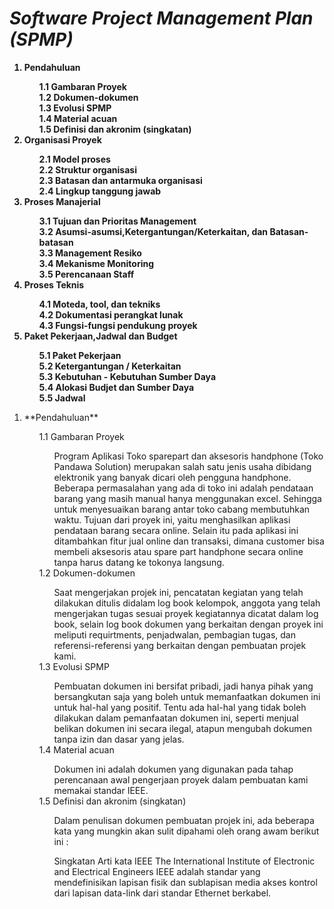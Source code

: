 <b>
<h1>
<i>Software Project Management Plan (SPMP)</i>
</h1>

<ol>
	<li>Pendahuluan</li>
		<ol>
			 1.1 Gambaran Proyek<br>
			 1.2 Dokumen-dokumen<br> 
			 1.3 Evolusi SPMP<br>
			 1.4 Material acuan<br>
			 1.5 Definisi dan akronim (singkatan)<br>
		</ol>
	<li>Organisasi Proyek</li>
		<ol>
			2.1 Model proses<br>
			2.2 Struktur organisasi<br>
			2.3 Batasan dan antarmuka organisasi<br>
			2.4 Lingkup tanggung jawab<br>
		</ol>
	<li> Proses Manajerial</li>
		<ol>
			3.1 Tujuan dan Prioritas Management<br>
			3.2 Asumsi-asumsi,Ketergantungan/Keterkaitan, dan Batasan-batasan<br>
			3.3 Management Resiko<br>
			3.4 Mekanisme Monitoring<br>
			3.5 Perencanaan Staff<br>
		</ol>
	<li> Proses Teknis</li>
		<ol>
			4.1 Moteda, tool, dan tekniks<br>
			4.2 Dokumentasi perangkat lunak<br>
			4.3 Fungsi-fungsi pendukung proyek<br>
		</ol>
	<li> Paket Pekerjaan,Jadwal dan Budget</li>
		<ol>
			5.1 Paket Pekerjaan<br>
			5.2 Ketergantungan / Keterkaitan<br>
			5.3 Kebutuhan - Kebutuhan Sumber Daya<br>
			5.4 Alokasi Budjet dan Sumber Daya<br>
			5.5 Jadwal<br>
		</ol>
</ol>
</b>


<ol>
	<li>**Pendahuluan**</li>
		<ol>
			 1.1 Gambaran Proyek<br>
			 <ol> Program Aplikasi Toko sparepart dan aksesoris handphone (Toko Pandawa Solution) merupakan salah satu jenis usaha dibidang elektronik yang banyak dicari oleh pengguna handphone. Beberapa permasalahan yang ada di toko ini adalah pendataan barang yang masih manual hanya menggunakan excel. Sehingga untuk menyesuaikan barang antar toko cabang membutuhkan waktu. Tujuan dari proyek ini, yaitu menghasilkan aplikasi pendataan barang secara online. Selain itu pada aplikasi ini ditambahkan fitur jual online dan transaksi, dimana customer bisa membeli aksesoris atau spare part handphone secara online tanpa harus datang ke tokonya langsung. <br></ol>
			 1.2 Dokumen-dokumen<br>
			  <ol> Saat mengerjakan projek ini, pencatatan kegiatan yang telah dilakukan ditulis didalam log book kelompok, anggota yang telah mengerjakan tugas sesuai proyek kegiatannya dicatat dalam log book, selain log book dokumen yang berkaitan dengan proyek ini meliputi requirtments, penjadwalan, pembagian tugas, dan referensi-referensi yang berkaitan dengan pembuatan projek kami.   <br></ol>
			 1.3 Evolusi SPMP<br>
			   <ol> Pembuatan dokumen ini bersifat pribadi, jadi hanya pihak yang bersangkutan saja yang boleh untuk memanfaatkan dokumen ini untuk hal-hal yang positif. Tentu ada hal-hal yang tidak boleh dilakukan dalam pemanfaatan dokumen ini, seperti menjual belikan dokumen ini secara ilegal, atapun mengubah dokumen tanpa izin dan dasar yang jelas.  <br></ol>
			 1.4 Material acuan<br>
			 <ol> Dokumen ini adalah dokumen yang digunakan pada tahap perencanaan awal pengerjaan proyek dalam pembuatan kami memakai standar IEEE. <br></ol>
			 1.5 Definisi dan akronim (singkatan)<br>
			 <ol>Dalam penulisan dokumen pembuatan projek ini, ada beberapa kata yang mungkin akan sulit dipahami oleh orang awam berikut ini :<br></ol>  
             <ol>Singkatan Arti kata IEEE The International Institute of Electronic and Electrical Engineers 
             IEEE adalah standar yang mendefinisikan lapisan fisik dan sublapisan media akses kontrol dari lapisan data-link dari standar Ethernet berkabel.  <br></ol>
		</ol>
	
</ol>
